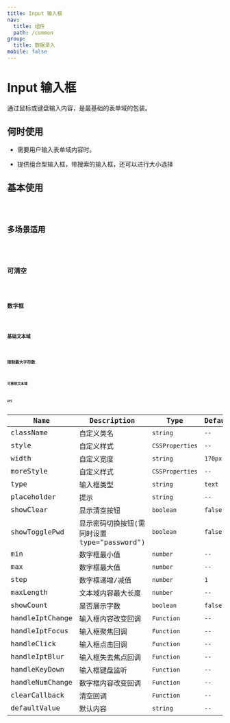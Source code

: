 ```yaml
---
title: Input 输入框
nav:
  title: 组件
  path: /common
group:
  title: 数据录入
mobile: false
---
```


# Input 输入框

通过鼠标或键盘输入内容，是最基础的表单域的包装。

## 何时使用

- 需要用户输入表单域内容时。

- 提供组合型输入框，带搜索的输入框，还可以进行大小选择

## 基本使用

<code src="./demos/index1.tsx" />

## 多场景适用

<code src="./demos/index2.tsx" />

## 可清空

<code src="./demos/index3.tsx" />

## 数字框

<code src="./demos/index5.tsx" />

## 基础文本域

<code src="./demos/index6.tsx"/>

## 限制最大字符数

<code src="./demos/index7.tsx"/>

## 可移除文本域

<code src="./demos/index8.tsx"/>

## API

| Name            | Description                                  | Type            | Default |
| --------------- | -------------------------------------------- | --------------- | ------- |
| className       | 自定义类名                                   | `string`        | `--`    |
| style           | 自定义样式                                   | `CSSProperties` | `--`    |
| width           | 自定义宽度                                   | `string`        | `170px` |
| moreStyle       | 自定义样式                                   | `CSSProperties` | `--`    |
| type            | 输入框类型                                   | `string`        | `text`  |
| placeholder     | 提示                                         | `string`        | `--`    |
| showClear       | 显示清空按钮                                 | `boolean`       | `false` |
| showTogglePwd   | 显示密码切换按钮(需同时设置 type="password") | `boolean`       | `false` |
| min             | 数字框最小值                                 | `number`        | `--`    |
| max             | 数字框最大值                                 | `number`        | `--`    |
| step            | 数字框递增/减值                              | `number`        | `1`     |
| maxLength       | 文本域内容最大长度                           | `number`        | `--`    |
| showCount       | 是否展示字数                                 | `boolean`       | `false` |
| handleIptChange | 输入框内容改变回调                           | `Function`      | `--`    |
| handleIptFocus  | 输入框聚焦回调                               | `Function`      | `--`    |
| handleClick     | 输入框点击回调                               | `Function`      | `--`    |
| handleIptBlur   | 输入框失去焦点回调                           | `Function`      | `--`    |
| handleKeyDown   | 输入框键盘监听                               | `Function`      | `--`    |
| handleNumChange | 数字框内容改变回调                           | `Function`      | `--`    |
| clearCallback   | 清空回调                                     | `Function`      | `--`    |
| defaultValue    | 默认内容                                     | `string`        | `--`    |
